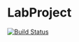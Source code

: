# LabProject
[![Build Status](https://travis-ci.org/Megadimon/TechProject.svg?branch=master)](https://travis-ci.org/Megadimon/TechProject)
